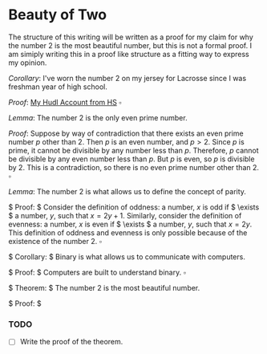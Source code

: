 # Beauty of Two

The structure of this writing will be written as a proof for my claim for why the number $2$ is the most beautiful number, but this is not a formal proof. I am simiply writing this in a proof like structure as a fitting way to express my opinion.

$Corollary:$ I've worn the number $2$ on my jersey for Lacrosse since I was freshman year of high school.

$Proof:$  [My Hudl Account from HS](https://www.hudl.com/profile/8521344/Jason-Devers) $\square$

$Lemma:$ The number $2$ is the only even prime number.

$Proof:$ Suppose by way of contradiction that there exists an even prime number $p$ other than $2$. Then $p$ is an even number, and $p > 2$. Since $p$ is prime, it cannot be divisible by any number less than $p$. Therefore, $p$ cannot be divisible by any even number less than $p$. But $p$ is even, so $p$ is divisible by $2$. This is a contradiction, so there is no even prime number other than $2$. $\square$

$Lemma:$ The number $2$ is what allows us to define the concept of parity.

$ Proof: $ Consider the definition of oddness: a number, $x$ is odd if $ \exists $ a number, $y$, such that $x = 2y + 1$. Similarly, consider the definition of evenness: a number, $x$ is even if $ \exists $ a number, $y$, such that $x = 2y$. This definition of oddness and evenness is only possible because of the existence of the number $2$. $\square$

$ Corollary: $ Binary is what allows us to communicate with computers.

$ Proof: $ Computers are built to understand binary. $\square$

$ Theorem: $ The number $2$ is the most beautiful number.

$ Proof: $

### TODO

- [ ] Write the proof of the theorem.
